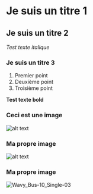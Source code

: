 # Je suis un titre 1

  ## Je suis un titre 2
  *Test texte italique*

  ### Je suis un titre 3
  1. Premier point
  2. Deuxième point
  3. Troisième point

**Test texte bold**

  ### Ceci est une image
  ![alt text](https://github.com/ellenhaas/CAC-Atelier1/blob/main/img/fork.PNG "Github img")

  ### Ma propre image
  ![alt text](https://github.com/ellenhaas/CAC-Atelier1/blob/main/img/fork.PNG "Github img")

### Ma propre image
  ![Wavy_Bus-10_Single-03](https://user-images.githubusercontent.com/86240358/122772237-29400480-d275-11eb-89cc-96a94c9c42c7.jpg)
